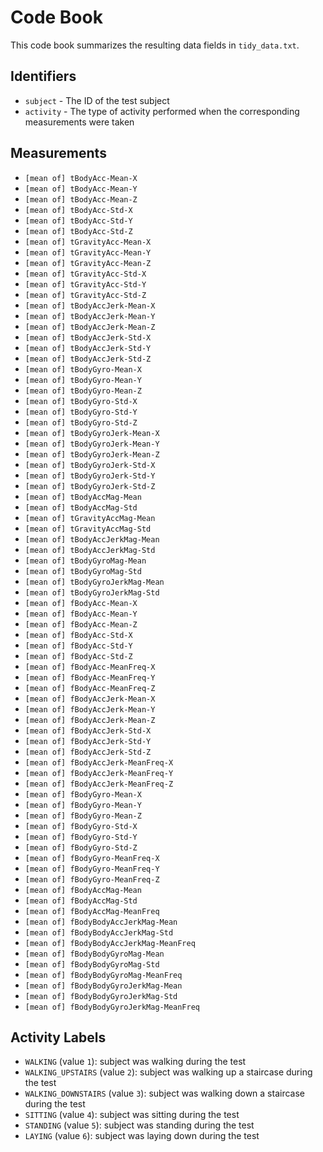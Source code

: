 # Code Book

This code book summarizes the resulting data fields in `tidy_data.txt`.

## Identifiers

* `subject` - The ID of the test subject
* `activity` - The type of activity performed when the corresponding measurements were taken

## Measurements

* `[mean of] tBodyAcc-Mean-X`
* `[mean of] tBodyAcc-Mean-Y`
* `[mean of] tBodyAcc-Mean-Z`
* `[mean of] tBodyAcc-Std-X`
* `[mean of] tBodyAcc-Std-Y`
* `[mean of] tBodyAcc-Std-Z`
* `[mean of] tGravityAcc-Mean-X`
* `[mean of] tGravityAcc-Mean-Y`
* `[mean of] tGravityAcc-Mean-Z`
* `[mean of] tGravityAcc-Std-X`
* `[mean of] tGravityAcc-Std-Y`
* `[mean of] tGravityAcc-Std-Z`
* `[mean of] tBodyAccJerk-Mean-X`
* `[mean of] tBodyAccJerk-Mean-Y`
* `[mean of] tBodyAccJerk-Mean-Z`
* `[mean of] tBodyAccJerk-Std-X`
* `[mean of] tBodyAccJerk-Std-Y`
* `[mean of] tBodyAccJerk-Std-Z`
* `[mean of] tBodyGyro-Mean-X`
* `[mean of] tBodyGyro-Mean-Y`
* `[mean of] tBodyGyro-Mean-Z`
* `[mean of] tBodyGyro-Std-X`
* `[mean of] tBodyGyro-Std-Y`
* `[mean of] tBodyGyro-Std-Z`
* `[mean of] tBodyGyroJerk-Mean-X`
* `[mean of] tBodyGyroJerk-Mean-Y`
* `[mean of] tBodyGyroJerk-Mean-Z`
* `[mean of] tBodyGyroJerk-Std-X`
* `[mean of] tBodyGyroJerk-Std-Y`
* `[mean of] tBodyGyroJerk-Std-Z`
* `[mean of] tBodyAccMag-Mean`
* `[mean of] tBodyAccMag-Std`
* `[mean of] tGravityAccMag-Mean`
* `[mean of] tGravityAccMag-Std`
* `[mean of] tBodyAccJerkMag-Mean`
* `[mean of] tBodyAccJerkMag-Std`
* `[mean of] tBodyGyroMag-Mean`
* `[mean of] tBodyGyroMag-Std`
* `[mean of] tBodyGyroJerkMag-Mean`
* `[mean of] tBodyGyroJerkMag-Std`
* `[mean of] fBodyAcc-Mean-X`
* `[mean of] fBodyAcc-Mean-Y`
* `[mean of] fBodyAcc-Mean-Z`
* `[mean of] fBodyAcc-Std-X`
* `[mean of] fBodyAcc-Std-Y`
* `[mean of] fBodyAcc-Std-Z`
* `[mean of] fBodyAcc-MeanFreq-X`
* `[mean of] fBodyAcc-MeanFreq-Y`
* `[mean of] fBodyAcc-MeanFreq-Z`
* `[mean of] fBodyAccJerk-Mean-X`
* `[mean of] fBodyAccJerk-Mean-Y`
* `[mean of] fBodyAccJerk-Mean-Z`
* `[mean of] fBodyAccJerk-Std-X`
* `[mean of] fBodyAccJerk-Std-Y`
* `[mean of] fBodyAccJerk-Std-Z`
* `[mean of] fBodyAccJerk-MeanFreq-X`
* `[mean of] fBodyAccJerk-MeanFreq-Y`
* `[mean of] fBodyAccJerk-MeanFreq-Z`
* `[mean of] fBodyGyro-Mean-X`
* `[mean of] fBodyGyro-Mean-Y`
* `[mean of] fBodyGyro-Mean-Z`
* `[mean of] fBodyGyro-Std-X`
* `[mean of] fBodyGyro-Std-Y`
* `[mean of] fBodyGyro-Std-Z`
* `[mean of] fBodyGyro-MeanFreq-X`
* `[mean of] fBodyGyro-MeanFreq-Y`
* `[mean of] fBodyGyro-MeanFreq-Z`
* `[mean of] fBodyAccMag-Mean`
* `[mean of] fBodyAccMag-Std`
* `[mean of] fBodyAccMag-MeanFreq`
* `[mean of] fBodyBodyAccJerkMag-Mean`
* `[mean of] fBodyBodyAccJerkMag-Std`
* `[mean of] fBodyBodyAccJerkMag-MeanFreq`
* `[mean of] fBodyBodyGyroMag-Mean`
* `[mean of] fBodyBodyGyroMag-Std`
* `[mean of] fBodyBodyGyroMag-MeanFreq`
* `[mean of] fBodyBodyGyroJerkMag-Mean`
* `[mean of] fBodyBodyGyroJerkMag-Std`
* `[mean of] fBodyBodyGyroJerkMag-MeanFreq`

## Activity Labels

* `WALKING` (value `1`): subject was walking during the test
* `WALKING_UPSTAIRS` (value `2`): subject was walking up a staircase during the test
* `WALKING_DOWNSTAIRS` (value `3`): subject was walking down a staircase during the test
* `SITTING` (value `4`): subject was sitting during the test
* `STANDING` (value `5`): subject was standing during the test
* `LAYING` (value `6`): subject was laying down during the test
